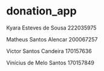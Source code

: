 # donation_app

Kyara Esteves de Sousa 
222035975

Matheus Santos Alencar 
200067257

Victor Santos Candeira
170157636

Vinícius de Melo Santos
170157849
